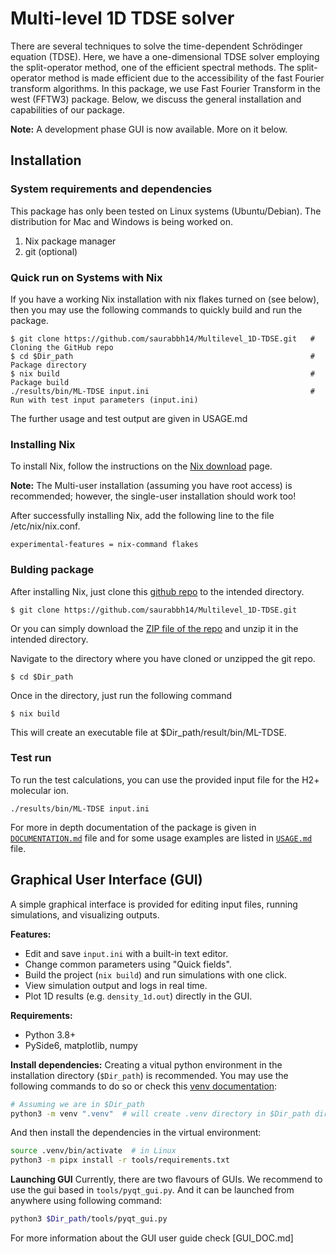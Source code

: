 # Multi-level 1D TDSE solver
There are several techniques to solve the time-dependent Schrödinger equation (TDSE). Here, we have a one-dimensional TDSE solver employing the split-operator method, one of the efficient spectral methods. The split-operator method is made efficient due to the accessibility of the fast Fourier transform algorithms. In this package, we use Fast Fourier Transform in the west (FFTW3) package. Below, we discuss the general installation and capabilities of our package.

**Note:** A development phase GUI is now available. More on it below.

## Installation
### System requirements and dependencies
This package has only been tested on Linux systems (Ubuntu/Debian). The distribution for Mac and Windows is being worked on.

1. Nix package manager
2. git (optional)

### Quick run on Systems with Nix
If you have a working Nix installation with nix flakes turned on (see below), then you may use the following commands to quickly build and run the package.
```
$ git clone https://github.com/saurabbh14/Multilevel_1D-TDSE.git   # Cloning the GitHub repo
$ cd $Dir_path                                                     # Package directory
$ nix build                                                        # Package build
./results/bin/ML-TDSE input.ini                                    # Run with test input parameters (input.ini)
```
The further usage and test output are given in USAGE.md

### Installing Nix
To install Nix, follow the instructions on the [Nix download](https://nixos.org/download/) page.

**Note:** The Multi-user installation (assuming you have root access) is recommended; however, the single-user installation should work too!

After successfully installing Nix, add the following line to the file /etc/nix/nix.conf.
```
experimental-features = nix-command flakes
```

### Bulding package
After installing Nix, just clone this [github repo](https://github.com/saurabbh14/Multilevel_1D-TDSE.git) to the intended directory.
```
$ git clone https://github.com/saurabbh14/Multilevel_1D-TDSE.git 
```
Or you can simply download the [ZIP file of the repo](https://github.com/saurabbh14/Multilevel_1D-TDSE/archive/refs/heads/master.zip) and unzip it in the intended directory.

Navigate to the directory where you have cloned or unzipped the git repo.
```
$ cd $Dir_path
```

Once in the directory, just run the following command
```
$ nix build
```

This will create an executable file at $Dir_path/result/bin/ML-TDSE.

### Test run
To run the test calculations, you can use the provided input file for the H2+ molecular ion.
```
./results/bin/ML-TDSE input.ini
```  

For more in depth documentation of the package is given in [`DOCUMENTATION.md`](./DOCUMENTATION.md) file and for some usage examples are listed in [`USAGE.md`](./USAGE.md) file. 

## Graphical User Interface (GUI)

A simple graphical interface is provided for editing input files, running simulations, and visualizing outputs.

**Features:**
- Edit and save `input.ini` with a built-in text editor.
- Change common parameters using "Quick fields".
- Build the project (`nix build`) and run simulations with one click.
- View simulation output and logs in real time.
- Plot 1D results (e.g. `density_1d.out`) directly in the GUI.

**Requirements:**  
- Python 3.8+  
- PySide6, matplotlib, numpy

**Install dependencies:**
Creating a vitual python environment in the installation directory (`$Dir_path`) is recommended. You may use the following commands to do so or check this [venv documentation](https://docs.python.org/3/library/venv.html): 
```sh
# Assuming we are in $Dir_path
python3 -m venv ".venv"  # will create .venv directory in $Dir_path directory
```
And then install the dependencies in the virtual environment:
```sh
source .venv/bin/activate  # in Linux
python3 -m pipx install -r tools/requirements.txt
```

**Launching GUI**
Currently, there are two flavours of GUIs. We recommend to use the gui based in `tools/pyqt_gui.py`. And it can be launched from anywhere using following command:
```sh
python3 $Dir_path/tools/pyqt_gui.py
```

For more information about the GUI user guide check [GUI_DOC.md]

